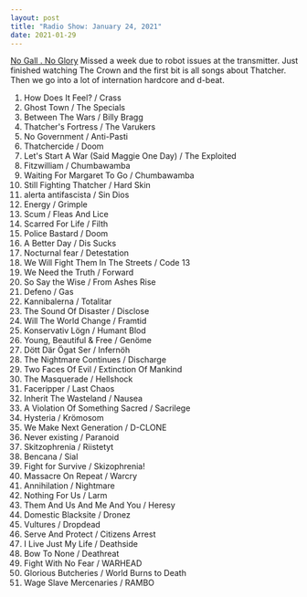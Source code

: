 ```yaml
---
layout: post
title: "Radio Show: January 24, 2021"
date: 2021-01-29
---
```


[No Gall . No Glory](https://www.mixcloud.com/jimshreds/january-24-2021-no-gall-no-glory-on-wkdu-philadelphia-917fm/) Missed a week due to robot issues at the transmitter. Just finished watching The Crown and the first bit is all songs about Thatcher. Then we go into a lot of internation hardcore and d-beat.

1. How Does It Feel? / Crass
2. Ghost Town / The Specials
3. Between The Wars / Billy Bragg
4. Thatcher's Fortress / The Varukers
5. No Government / Anti-Pasti
6. Thatchercide / Doom
7. Let's Start A War (Said Maggie One Day) / The Exploited
8. Fitzwilliam / Chumbawamba
9. Waiting For Margaret To Go / Chumbawamba
10. Still Fighting Thatcher / Hard Skin
11. alerta antifascista / Sin Dios
12. Energy / Grimple
13. Scum / Fleas And Lice
14. Scarred For Life / Filth
15. Police Bastard / Doom
16. A Better Day / Dis Sucks
17. Nocturnal fear / Detestation
18. We Will Fight Them In The Streets / Code 13
19. We Need the Truth / Forward
20. So Say the Wise / From Ashes Rise
21. Defeno / Gas
22. Kannibalerna / Totalitar
23. The Sound Of Disaster / Disclose
24. Will The World Change / Framtid
25. Konservativ Lögn / Humant Blod
26. Young, Beautiful & Free / Genöme
27. Dött Där Ögat Ser / Infernöh
28. The Nightmare Continues / Discharge
29. Two Faces Of Evil / Extinction Of Mankind
30. The Masquerade / Hellshock
31. Faceripper / Last Chaos
32. Inherit The Wasteland / Nausea
33. A Violation Of Something Sacred / Sacrilege
34. Hysteria / Krömosom
35. We Make Next Generation / D-CLONE
36. Never existing / Paranoid
37. Skitzophrenia / Riistetyt
38. Bencana / Sial
39. Fight for Survive / Skizophrenia!
40. Massacre On Repeat / Warcry
41. Annihilation / Nightmare
42. Nothing For Us / Larm
43. Them And Us And Me And You / Heresy
44. Domestic Blacksite / Dronez
45. Vultures / Dropdead
46. Serve And Protect / Citizens Arrest
47. I Live Just My Life / Deathside
48. Bow To None / Deathreat
49. Fight With No Fear / WARHEAD
50. Glorious Butcheries / World Burns to Death
51. Wage Slave Mercenaries / RAMBO
